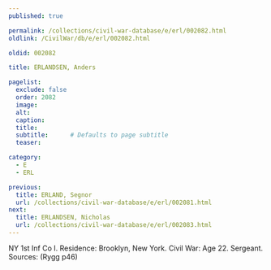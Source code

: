 ```yaml
---
published: true

permalink: /collections/civil-war-database/e/erl/002082.html
oldlink: /CivilWar/db/e/erl/002082.html

oldid: 002082

title: ERLANDSEN, Anders

pagelist:
  exclude: false
  order: 2082
  image: 
  alt:
  caption:
  title:
  subtitle:      # Defaults to page subtitle
  teaser:

category: 
  - E 
  - ERL

previous:
  title: ERLAND, Segnor
  url: /collections/civil-war-database/e/erl/002081.html  
next:
  title: ERLANDSEN, Nicholas
  url: /collections/civil-war-database/e/erl/002083.html   
---
```

NY 1st Inf Co I. Residence: Brooklyn, New York. Civil War: Age 22. Sergeant. Sources: (Rygg p46)